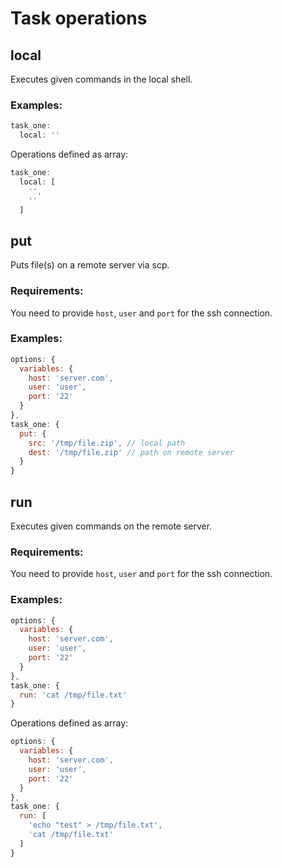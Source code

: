 # Task operations

## local
Executes given commands in the local shell.

### Examples:

```js
task_one:
  local: ''
```

Operations defined as array:

```js
task_one:
  local: [
    '',
    ''
  ]
```

## put
Puts file(s) on a remote server via scp.

### Requirements:
You need to provide `host`, `user` and `port` for the ssh connection.

### Examples:

```js
options: {
  variables: {
    host: 'server.com',
    user: 'user',
    port: '22'
  }
},
task_one: {
  put: {
    src: '/tmp/file.zip', // local path
    dest: '/tmp/file.zip' // path on remote server
  }
}
```

## run
Executes given commands on the remote server.

### Requirements:
You need to provide `host`, `user` and `port` for the ssh connection.

### Examples:

```js
options: {
  variables: {
    host: 'server.com',
    user: 'user',
    port: '22'
  }
},
task_one: {
  run: 'cat /tmp/file.txt'
}
```

Operations defined as array:

```js
options: {
  variables: {
    host: 'server.com',
    user: 'user',
    port: '22'
  }
},
task_one: {
  run: [
    'echo "test" > /tmp/file.txt',
    'cat /tmp/file.txt'
  ]
}
```
